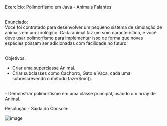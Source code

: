 Exercício: Polimorfismo em Java - Animais Falantes<br><br>

Enunciado:<br>
Você foi contratado para desenvolver um pequeno sistema de simulação de animais em um zoológico. Cada animal faz um som característico, e você deve usar polimorfismo para implementar isso de forma que novas espécies possam ser adicionadas com facilidade no futuro.<br><br>

Objetivos:<br>
- Criar uma superclasse Animal.<br>
- Criar subclasses como Cachorro, Gato e Vaca, cada uma sobrescrevendo o método fazerSom().
<br>
- Demonstrar polimorfismo em uma classe principal, usando um array de Animal.

Resolução - Saída do Console:

![image](https://github.com/user-attachments/assets/1110ef46-0219-41d5-84a4-c2a17e6e2396)
